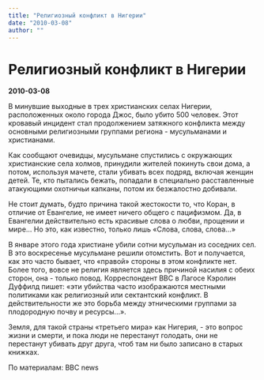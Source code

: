 ```yaml
---
title: "Религиозный конфликт в Нигерии"
date: "2010-03-08"
author: ""
---
```


# Религиозный конфликт в Нигерии

**2010-03-08** 

В минувшие выходные в трех христианских селах Нигерии, расположенных около города Джос, было убито 500 человек. Этот кровавый инцидент стал продолжением затяжного конфликта между основными религиозными группами региона - мусульманами и христианами.

Как сообщают очевидцы, мусульмане спустились с окружающих христианские села холмов, принудили жителей покинуть свои дома, а потом, используя мачете, стали убивать всех подряд, включая женщин детей. Те, кто пытались бежать, попадали в специально расставленные атакующими охотничьи капканы, потом их безжалостно добивали.

Не стоит думать, будто причина такой жестокости то, что Коран, в отличие от Евангелие, не имеет ничего общего с пацифизмом. Да, в Евангелии действительно есть красивые слова о любви, прощении и мире... Но это, как известно, только лишь «Слова, слова, слова...»

В январе этого года христиане убили сотни мусульман из соседних сел. В это воскресенье мусульмане решили отомстить. Вот и получается, как это часто бывает, что «правой» стороны в этом конфликте нет. Более того, вовсе не религия является здесь причиной насилия с обеих сторон, она - только повод. Корреспондент BBC в Лагосе Кэролин Дуффилд пишет: «эти убийства часто изображаются местными политиками как религиозный или сектантский конфликт. В действительности же это борьба между этническими группами за плодородную почву и ресурсы...».

Земля, для такой страны «третьего мира» как Нигерия, - это вопрос жизни и смерти, и пока люди не перестанут голодать, они не перестанут убивать друг друга, чтоб там ни было записано в старых книжках.

По материалам: BBC news